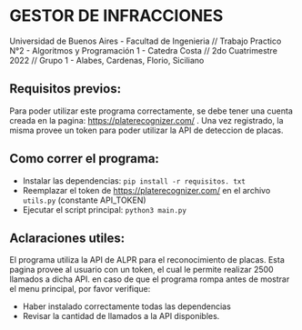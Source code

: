 # GESTOR DE INFRACCIONES
 Universidad de Buenos Aires - Facultad de Ingenieria //
 Trabajo Practico N°2 - Algoritmos y Programación 1 - Catedra Costa //
2do Cuatrimestre 2022 //
Grupo 1 - Alabes, Cardenas, Florio, Siciliano

## Requisitos previos:

Para poder utilizar este programa correctamente, se debe tener una cuenta creada en la pagina:
https://platerecognizer.com/ . 
Una vez registrado, la misma provee un token para poder utilizar la API de deteccion de placas.

## Como correr el programa:

- Instalar las dependencias: `pip install -r requisitos. txt`
- Reemplazar el token de https://platerecognizer.com/ en el archivo `utils.py` (constante API_TOKEN)
- Ejecutar el script principal: `python3 main.py`

## Aclaraciones utiles:

El programa utiliza la API de ALPR para el reconocimiento de placas. Esta pagina provee al usuario con un token, el cual le permite realizar 2500 llamados a dicha API. en caso de que el programa rompa antes de mostrar el menu principal, por favor verifique:
- Haber instalado correctamente todas las dependencias
- Revisar la cantidad de llamados a la API disponibles.
